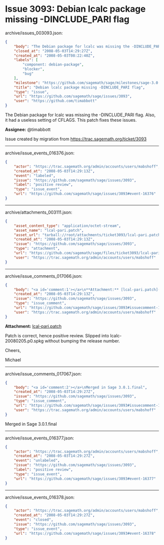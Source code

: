 # Issue 3093: Debian lcalc package missing -DINCLUDE_PARI flag

archive/issues_003093.json:
```json
{
    "body": "The Debian package for lcalc was missing the -DINCLUDE_PARI flag.  Also, it had a useless setting of CFLAGS.  This patch fixes these issues.\n\n**Assignee:** @timabbott\n\nIssue created by migration from https://trac.sagemath.org/ticket/3093\n\n",
    "closed_at": "2008-05-03T14:29:27Z",
    "created_at": "2008-05-03T08:22:40Z",
    "labels": [
        "component: debian-package",
        "blocker",
        "bug"
    ],
    "milestone": "https://github.com/sagemath/sage/milestones/sage-3.0.1",
    "title": "Debian lcalc package missing -DINCLUDE_PARI flag",
    "type": "issue",
    "url": "https://github.com/sagemath/sage/issues/3093",
    "user": "https://github.com/timabbott"
}
```
The Debian package for lcalc was missing the -DINCLUDE_PARI flag.  Also, it had a useless setting of CFLAGS.  This patch fixes these issues.

**Assignee:** @timabbott

Issue created by migration from https://trac.sagemath.org/ticket/3093





---

archive/issue_events_016376.json:
```json
{
    "actor": "https://trac.sagemath.org/admin/accounts/users/mabshoff",
    "created_at": "2008-05-03T14:29:13Z",
    "event": "labeled",
    "issue": "https://github.com/sagemath/sage/issues/3093",
    "label": "positive review",
    "type": "issue_event",
    "url": "https://github.com/sagemath/sage/issues/3093#event-16376"
}
```



---

archive/attachments_003111.json:
```json
{
    "asset_content_type": "application/octet-stream",
    "asset_name": "lcal-pari.patch",
    "asset_url": "tarball://root/attachments/ticket3093/lcal-pari.patch",
    "created_at": "2008-05-03T14:29:13Z",
    "issue": "https://github.com/sagemath/sage/issues/3093",
    "type": "attachment",
    "url": "https://github.com/sagemath/sage/files/ticket3093/lcal-pari.patch",
    "user": "https://trac.sagemath.org/admin/accounts/users/mabshoff"
}
```



---

archive/issue_comments_017066.json:
```json
{
    "body": "<a id='comment:1'></a>\n**Attachment:** [lcal-pari.patch](https://github.com/sagemath/sage/files/ticket3093/lcal-pari.patch)\n\nPatch is correct, hence positive review. Slipped into lcalc-20080205.p0.spkg without bumping the release number.\n\nCheers,\n\nMichael",
    "created_at": "2008-05-03T14:29:13Z",
    "issue": "https://github.com/sagemath/sage/issues/3093",
    "type": "issue_comment",
    "url": "https://github.com/sagemath/sage/issues/3093#issuecomment-17066",
    "user": "https://trac.sagemath.org/admin/accounts/users/mabshoff"
}
```

<a id='comment:1'></a>
**Attachment:** [lcal-pari.patch](https://github.com/sagemath/sage/files/ticket3093/lcal-pari.patch)

Patch is correct, hence positive review. Slipped into lcalc-20080205.p0.spkg without bumping the release number.

Cheers,

Michael



---

archive/issue_comments_017067.json:
```json
{
    "body": "<a id='comment:2'></a>\nMerged in Sage 3.0.1.final",
    "created_at": "2008-05-03T14:29:27Z",
    "issue": "https://github.com/sagemath/sage/issues/3093",
    "type": "issue_comment",
    "url": "https://github.com/sagemath/sage/issues/3093#issuecomment-17067",
    "user": "https://trac.sagemath.org/admin/accounts/users/mabshoff"
}
```

<a id='comment:2'></a>
Merged in Sage 3.0.1.final



---

archive/issue_events_016377.json:
```json
{
    "actor": "https://trac.sagemath.org/admin/accounts/users/mabshoff",
    "created_at": "2008-05-03T14:29:27Z",
    "event": "unlabeled",
    "issue": "https://github.com/sagemath/sage/issues/3093",
    "label": "positive review",
    "type": "issue_event",
    "url": "https://github.com/sagemath/sage/issues/3093#event-16377"
}
```



---

archive/issue_events_016378.json:
```json
{
    "actor": "https://trac.sagemath.org/admin/accounts/users/mabshoff",
    "created_at": "2008-05-03T14:29:27Z",
    "event": "closed",
    "issue": "https://github.com/sagemath/sage/issues/3093",
    "type": "issue_event",
    "url": "https://github.com/sagemath/sage/issues/3093#event-16378"
}
```
